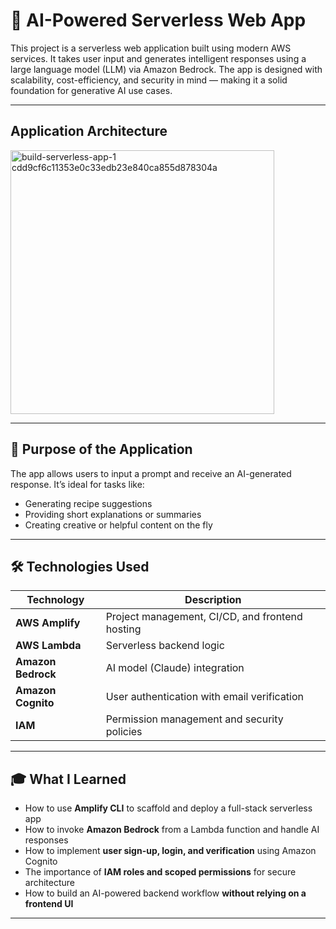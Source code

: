 # 🧠 AI-Powered Serverless Web App

This project is a serverless web application built using modern AWS services. It takes user input and generates intelligent responses using a large language model (LLM) via Amazon Bedrock. The app is designed with scalability, cost-efficiency, and security in mind — making it a solid foundation for generative AI use cases.

---

## Application Architecture

<img width="422" alt="build-serverless-app-1 cdd9cf6c11353e0c33edb23e840ca855d878304a" src="https://github.com/user-attachments/assets/4d077fce-3707-4a3b-9ff3-d1cb20ff59f6" />

---
## 🚀 Purpose of the Application

The app allows users to input a prompt and receive an AI-generated response. It’s ideal for tasks like:

- Generating recipe suggestions
- Providing short explanations or summaries
- Creating creative or helpful content on the fly

---

## 🛠️ Technologies Used

| Technology         | Description                                      |
|--------------------|--------------------------------------------------|
| **AWS Amplify**    | Project management, CI/CD, and frontend hosting  |
| **AWS Lambda**     | Serverless backend logic                         |
| **Amazon Bedrock** | AI model (Claude) integration                    |
| **Amazon Cognito** | User authentication with email verification      |
| **IAM**            | Permission management and security policies      |

---

## 🎓 What I Learned

- How to use **Amplify CLI** to scaffold and deploy a full-stack serverless app
- How to invoke **Amazon Bedrock** from a Lambda function and handle AI responses
- How to implement **user sign-up, login, and verification** using Amazon Cognito
- The importance of **IAM roles and scoped permissions** for secure architecture
- How to build an AI-powered backend workflow **without relying on a frontend UI**

---
